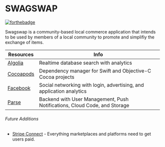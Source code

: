 # SWAGSWAP  
[![forthebadge](http://forthebadge.com/images/badges/built-with-swag.svg)](http://forthebadge.com)

Swagswap is a community-based local commerce application that intends to be used by members of a local community to promote and simplifiy the exchange of items.

| Resources  | Info                                                                      |
|------------|---------------------------------------------------------------------------|
| [Algolia]  | Realtime database search with analytics                                   |
| [Cocoapods]| Dependency manager for Swift and Objective-C Cocoa projects               |
| [Facebook] | Social networking with login, advertising, and application analytics      |
| [Parse]    | Backend with User Management, Push Notifications, Cloud Code, and Storage |

###### Future Additions
* [Stripe Connect] - Everything marketplaces and platforms need to get users paid.

[Parse]:http://www.parse.com
[Facebook]:https://developers.facebook.com
[Stripe Connect]:https://stripe.com/connect
[Algolia]:https://www.algolia.com
[Cocoapods]:http://cocoapods.org
